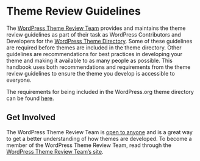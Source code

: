 # Theme Review Guidelines

The [WordPress Theme Review Team](https://make.wordpress.org/themes "https://make.wordpress.org/themes") provides and maintains the theme review guidelines as part of their task as WordPress Contributors and Developers for the [WordPress Theme Directory](https://wordpress.org/themes/). Some of these guidelines are required before themes are included in the theme directory. Other guidelines are recommendations for best practices in developing your theme and making it available to as many people as possible. This handbook uses both recommendations and requirements from the theme review guidelines to ensure the theme you develop is accessible to everyone.

The requirements for being included in the WordPress.org theme directory can be found [here](https://make.wordpress.org/themes/handbook/review/required/).

## Get Involved

The WordPress Theme Review Team is [open to anyone](https://make.wordpress.org/themes/handbook/get-involved/become-a-reviewer/) and is a great way to get a better understanding of how themes are developed. To become a member of the WordPress Theme Review Team, read through the [WordPress Theme Review Team’s site](https://make.wordpress.org/themes/).